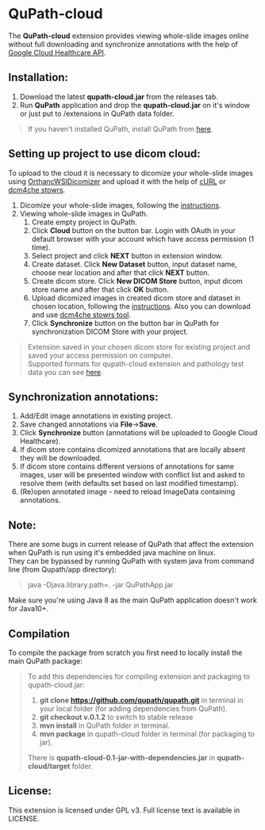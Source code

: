 # QuPath-cloud

The **QuPath-cloud** extension provides viewing whole-slide images online without full downloading and synchronize annotations with the help of [Google Cloud Healthcare API](https://cloud.google.com/healthcare/).

## Installation:
1) Download the latest **qupath-cloud.jar** from the releases tab.
2) Run **QuPath** application and drop the **qupath-cloud.jar** on it's window or just put to /extensions in QuPath data folder.

>If you haven't installed QuPath, install QuPath from [here](https://github.com/qupath/qupath/releases/tag/v0.1.2). 

## Setting up project to use dicom cloud:
To upload to the cloud it is necessary to dicomize your whole-slide images using [OrthancWSIDicomizer](https://www.orthanc-server.com/browse.php?path=/whole-slide-imaging) and upload it with the help of [cURL](https://curl.haxx.se/)  or [dcm4che stowrs](https://github.com/dcm4che/dcm4che/tree/master/dcm4che-tool/dcm4che-tool-stowrs).
1) Dicomize your whole-slide images, following the [instructions](http://book.orthanc-server.com/plugins/wsi.html).
2) Viewing whole-slide images in QuPath.
   1) Create empty project in QuPath.
   2) Click **Cloud** button on the button bar. Login with OAuth in your default browser with your account which have access permission (1 time).
   3) Select project and click **NEXT** button in extension window.
   4) Create dataset. Click **New Dataset** button, input dataset name, choose near location and after that click **NEXT** button.
   5) Create dicom store. Click **New DICOM Store** button, input dicom store name and after that click **OK** button.
   6) Upload dicomized images in created dicom store and dataset in chosen location, following the [instructions](https://cloud.google.com/healthcare/docs/how-tos/dicom-import-export). Also you can download and use [dcm4che stowrs tool](https://sourceforge.net/projects/dcm4che/).
   7) Click **Synchronize** button on the button bar in QuPath for synchronization DICOM Store with your project.
>Extension saved in your chosen dicom store for existing project and saved your access permission on computer.   
>Supported formats for qupath-cloud extension and pathology test data you can see [here](https://openslide.org/).

## Synchronization annotations:
1) Add/Edit image annotations in existing project.
2) Save changed annotations via **File**->**Save**.
3) Click **Synchronize** button (annotations will be uploaded to Google Cloud Healthcare).
4) If dicom store contains dicomized annotations that are locally absent they will be downloaded.
5) If dicom store contains different versions of annotations for same images, user will be presented window with conflict list and asked to resolve them (with defaults set based on last modified timestamp).
6) (Re)open annotated image - need to reload ImageData containing annotations.

## Note:
There are some bugs in current release of QuPath that affect the extension when QuPath is run using it's embedded java machine on linux.  
They can be bypassed by running QuPath with system java from command line (from Qupath/app directory):  
>java -Djava.library.path=. -jar QuPathApp.jar

Make sure you're using Java 8 as the main QuPath application doesn't work for
Java10+. 

## Compilation

To compile the package from scratch you first need to locally install the main
QuPath package:
> 
>To add this dependencies for compiling extension and packaging to qupath-cloud.jar:
>1) **git clone https://github.com/qupath/qupath.git** in terminal in your local folder (for adding dependencies from QuPath).
>2) **git checkout v.0.1.2** to switch to stable release
>3) **mvn install** in QuPath folder in terminal.
>4) **mvn package** in qupath-cloud folder in terminal (for packaging to jar).  
>
>There is **qupath-cloud-0.1-jar-with-dependencies.jar** in **qupath-cloud/target** folder.

## License:

This extension is licensed under GPL v3. Full license text is available in LICENSE.
